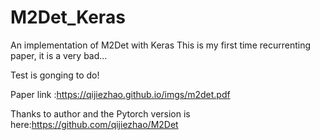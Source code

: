 # M2Det_Keras
An implementation of M2Det with Keras
This is my first time recurrenting paper, it is a very bad...

Test is gonging to do!

Paper link :https://qijiezhao.github.io/imgs/m2det.pdf

Thanks to author and the Pytorch version is here:https://github.com/qijiezhao/M2Det
